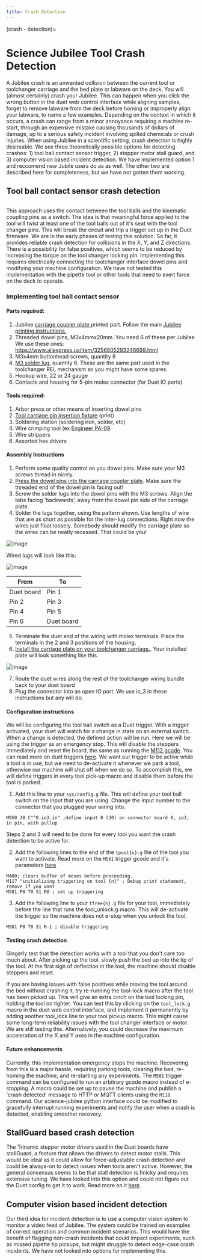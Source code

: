 ```yaml
---
title: Crash Detection
---
```


(crash - detection)=
# Science Jubilee Tool Crash Detection

A Jubilee crash is an unwanted collision between the current tool or toolchanger carriage and the bed plate or labware on the deck. You will (almost certainly) crash your Jubilee. This can happen when you click the wrong button in the duet web control interface while aligning samples, forget to remove labware from the deck before homing or improperly align your labware, to name a few examples. Depending on the context in which it occurs, a crash can range from a minor annoyance requiring a machine re-start, through an expensive mistake causing thousands of dollars of damage, up to a serious safety incident involving spilled chemicals or crush injuries. When using Jubilee in a scientific setting, crash detection is highly desireable. We see three theoretically possible options for detecting crashes: 1) tool ball contact sensor trigger, 2) stepper motor stall guard, and 3) computer vision based incident detection. We have implemented  option 1 and reccomend new Jubile users do as as well. The other two are described here for completeness, but we have not gotten them working. 

## Tool ball contact sensor crash detection


```{youtube} IgjtlrmePy0
```

This approach uses the contact between the tool balls and the kinematic coupling pins as a switch. The idea is that meaningful force applied to the tool will twist at least one of the tool balls out of it's seat with the tool changer pins. This will break the circuit and trip a trigger set up in the Duet firmware. We are in the early phases of testing this solution. So far, it provides reliable crash detection for collisions in the X, Y, and Z directions. There is a possibility for false positives, which seems to be reduced by increasing the torque on the tool changer locking pin. Implementing this requires electrically connecting the toolchanger interface dowel pins and modifying your machine configuration. We have not tested this implementation with the pipette tool or other tools that need to exert force on the deck to operate. 

### Implementing tool ball contact sensor

#### Parts required:
1. Jubilee [carriage coupler plate ](https://github.com/machineagency/jubilee/blob/main/frame/fabrication_exports/3d_printed_parts/toolchanger/toolchange_carriage/carriage_coupler_plate.STL) printed part. Follow the main [Jubilee printing instructions.](https://jubilee3d.com/index.php?title=3D_Printed_Parts#Default_Print_Settings)
2. Threaded dowel pins, M3x4mmx20mm. You need 6 of these per Jubilee We use these ones: https://www.aliexpress.us/item/3256805293246699.html
3. M3x4mm buttonhead screws, quantity 6
4. [M3 solder lug](https://www.digikey.com/en/products/detail/keystone-electronics/7328/316697?s=N4IgTCBcDaIMwDYC0B2OYAcSByAREAugL5A), quantity 6. These are the same part used in the toolchanger REL mechanism so you might have some spares. 
5. Hookup wire, 22 or 24 gauge
6. Contacts and housing for 5-pin molex connector (for Duet IO ports)


#### Tools required:
1. Arbor press or other means of inserting dowel pins
2. [Tool carriage pin insertion fixture](https://github.com/machineagency/jubilee/blob/main/tools/assembly_fixtures/coupling_plate_pin_insertion_fixture.STL) (print)
3. Soldering station (soldering iron, solder, etc)
4. Wire crimping tool (ex [Engineer PA-09](https://www.amazon.com/ENGINEER-AWG32-AWG20-Connectors-Oil-Resistant-PA-09/dp/B002AVVO7K?th=1)
5. Wire strippers
6. Assorted hex drivers 


#### Assembly Instructions

1. Perform some quality control on you dowel pins. Make sure your M3 screws thread in nicely. 
2. [Press the dowel pins into the carriage coupler plate](./toolchanger_carriage.md#coupling-plate-assembly). Make sure the threaded end of the dowel pin is facing out!
3. Screw the solder lugs into the dowel pins with the M3 screws. Align the tabs facing 'backwards', away from the dowel pin side of the carriage plate.
4. Solder the lugs together, using the pattern shown. Use lengths of wire that are as short as possible for the inter-lug connections. Right now the wires just float loosely. Somebody should modify the carriage plate so the wires can be neatly recessed. That could be you!

![image](./_static/tool_plate_wiring.png)

Wired lugs will look like this:

![image](./_static/solder_lugs_wired.jpg)

| From | To |
|---| ---|
|Duet board | Pin 1|
| Pin 2 | Pin 3 |
|Pin 4 | Pin 5|
Pin 6 | Duet board |

5. Terminate the duet end of the wiring with molex terminals. Place the terminals in the 2 and 3 positions of the housing. 
6. [Install the carriage plate on your toolchanger carriage.](./corexy.md#front-carriage-assembly). Your installed plate will look something like this.

![image](./_static/tool_plate_wired_installed.jpg)

7. Route the duet wires along the rest of the toolchanger wiring bundle back to your duet board
8. Plug the connector into an open IO port. We use io_3 in these instructions but any will do. 


#### Configuration instructions

We will be configuring the tool ball switch as a Duet trigger. With a trigger activated, your duet will watch for a change in state on an external switch. When a change is detected, the defined action will be run. Here we will be using the trigger as an emergency stop. This will disable the steppers immediately and reset the board, the same as running the [M112 gcode](https://docs.duet3d.com/User_manual/Reference/Gcodes#m112-emergency-stop). You can read more on duet triggers [here](https://docs.duet3d.com/User_manual/Tuning/Triggers). We want our trigger to be active while a tool is in use, but we need to de-activate it whenever we park a tool, otherwise our machine will shut off when we do so. To accomplish this, we will define triggers in every tool pick-up macro and disable them before the tool is parked. 

1. Add this line to your `sys/config.g` file. This will define your tool ball switch on the input that you are using. Change the input number to the connector that you plugged your wiring into. 

```
M950 J0 C"^0.io3.in" ;define input 0 (J0) on connector board 0, io3, in pin, with pullup
```
Steps 2 and 3 will need to be done for every tool you want the crash detection to be active for. 

2. Add the following lines to the end of the `tpost{n}.g` file of the tool you want to activate. Read more on the `M581` trigger gcode and it's parameters [here](https://docs.duet3d.com/User_manual/Reference/Gcodes#m581-configure-external-trigger)

```
M400; clears buffer of moves before proceeding.
M117 "initializing triggering on tool {n}" ; Debug print statement, remove if you want
M581 P0 T0 S1 R0 ; set up triggering
```

3. Add the following line to your `tfree{n}.g` file for your tool, immediately before the line that runs the tool_unlock.g macro. This will de-activate the trigger so the machine does not e-stop when you unlock the tool.

```
M581 P0 T0 S1 R-1 ; disable triggering
```

#### Testing crash detection

Gingerly test that the detection works with a tool that you don't care too much about. After picking up the tool, slowly push the bed up into the tip of the tool. At the first sign of deflection in the tool, the machine should disable steppers and reset. 

If you are having issues with false positives while moving the tool around the bed without crashing it, try re-running the tool-lock macro after the tool has been picked up. This will give an extra cinch on the tool locking pin, holding the tool on tighter. You can test this by clicking on the `tool_lock.g` macro in the duet web control interface, and implement it permanently by adding another tool_lock line to your tool pickup macro. This might cause some long-term reliability issues with the tool changer interface or motor. We are still testing this. Alternatively, you could decrease the maximum acceleration of the X and Y axes in the machine configuration.


#### Future enhancements
Currently, this implementation emergency stops the machine. Recovering from this is a major hassle, requiring parking tools, clearing the bed, re-homing the machine, and re-starting any experiments. The `M581` trigger command can be configured to run an arbitrary gcode macro instead of e-stopping. A macro could be set up to pause the machine and publish a 'crash detected' message to HTTP or MQTT clients using the `M118` command. Our science-jubilee python interface could be modified to gracefully interrupt running experiments and notify the user when a crash is detected, enabling smoother recovery. 

## StallGuard based crash detection


The Trinamic stepper motor drivers used in the Duet boards have stallGuard, a feature that allows the drivers to detect motor stalls. This would be ideal as it could allow for force-adjustable crash detection and could be always-on to detect issues when tools aren't active. However, the general consensus seems to be that stall detection is finicky and requires extensive tuning. We have looked into this option and could not figure out the Duet config to get it to work. Read more on it [here](https://docs.duet3d.com/User_manual/Connecting_hardware/Sensors_stall_detection).

## Computer vision based incident detection

Our third idea for incident detection is to use a computer vision system to monitor a video feed of Jubilee. The system could be trained on examples of correct operation and common incident scenarios. This would have the benefit of flagging non-crash incidents that could impact experiments, such as missed pipette tip pickups, but might struggle to detect edge-case crash incidents. We have not looked into options for implementing this. 